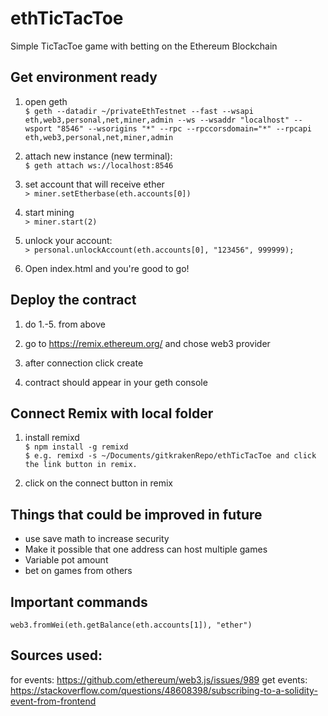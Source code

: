 # ethTicTacToe
Simple TicTacToe game with betting on the Ethereum Blockchain

## Get environment ready
1. open geth        
`$ geth --datadir ~/privateEthTestnet --fast --wsapi eth,web3,personal,net,miner,admin --ws --wsaddr "localhost" --wsport "8546" --wsorigins "*" --rpc --rpccorsdomain="*" --rpcapi eth,web3,personal,net,miner,admin`

2. attach new instance (new terminal):    
`$ geth attach ws://localhost:8546`

3. set account that will receive ether    
`> miner.setEtherbase(eth.accounts[0])`

4. start mining    
`> miner.start(2)`

5. unlock your account:    
`> personal.unlockAccount(eth.accounts[0], "123456", 999999);`

6. Open index.html and you're good to go!    

## Deploy the contract
1. do 1.-5. from above    

2. go to https://remix.ethereum.org/ and chose web3 provider    

3. after connection click create

4. contract should appear in your geth console

## Connect Remix with local folder
1. install remixd     
`$ npm install -g remixd`   
`$ e.g. remixd -s ~/Documents/gitkrakenRepo/ethTicTacToe and click the link button in remix.`   

2. click on the connect button in remix 

## Things that could be improved in future   
+ use save math to increase security    
+ Make it possible that one address can host multiple games    
+ Variable pot amount 
+ bet on games from others   

## Important commands
`web3.fromWei(eth.getBalance(eth.accounts[1]), "ether")`

## Sources used:
for events: https://github.com/ethereum/web3.js/issues/989
get events: https://stackoverflow.com/questions/48608398/subscribing-to-a-solidity-event-from-frontend
